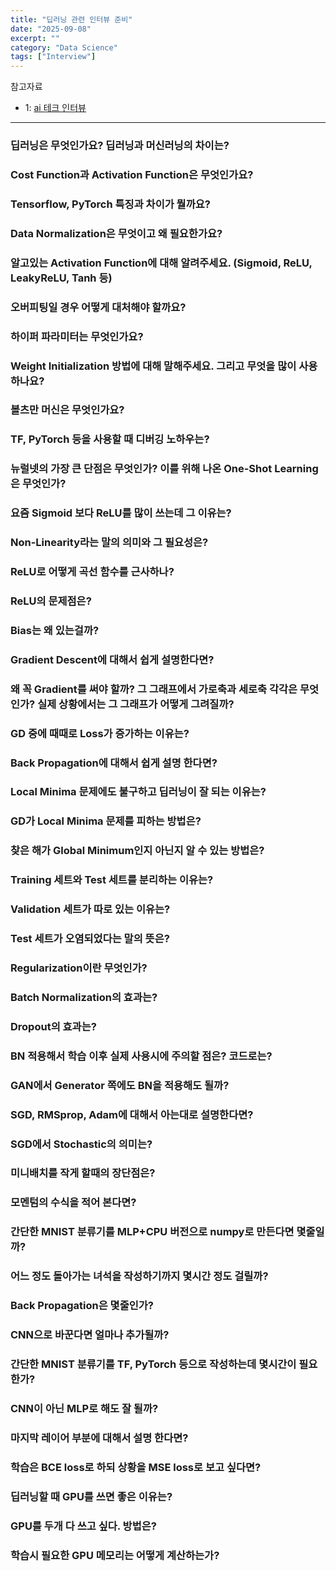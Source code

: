 ```yaml
---
title: "딥러닝 관련 인터뷰 준비"
date: "2025-09-08"
excerpt: ""
category: "Data Science"
tags: ["Interview"]
---
```


참고자료
- 1: [ai 테크 인터뷰](https://github.com/boost-devs/ai-tech-interview?tab=readme-ov-file)

---


### 딥러닝은 무엇인가요? 딥러닝과 머신러닝의 차이는?


### Cost Function과 Activation Function은 무엇인가요?


### Tensorflow, PyTorch 특징과 차이가 뭘까요?


### Data Normalization은 무엇이고 왜 필요한가요?


### 알고있는 Activation Function에 대해 알려주세요. (Sigmoid, ReLU, LeakyReLU, Tanh 등)


### 오버피팅일 경우 어떻게 대처해야 할까요?


### 하이퍼 파라미터는 무엇인가요?


### Weight Initialization 방법에 대해 말해주세요. 그리고 무엇을 많이 사용하나요?


### 볼츠만 머신은 무엇인가요?

### TF, PyTorch 등을 사용할 때 디버깅 노하우는?


### 뉴럴넷의 가장 큰 단점은 무엇인가? 이를 위해 나온 One-Shot Learning은 무엇인가?


### 요즘 Sigmoid 보다 ReLU를 많이 쓰는데 그 이유는?


### Non-Linearity라는 말의 의미와 그 필요성은?


### ReLU로 어떻게 곡선 함수를 근사하나?


### ReLU의 문제점은?


### Bias는 왜 있는걸까?


### Gradient Descent에 대해서 쉽게 설명한다면?


### 왜 꼭 Gradient를 써야 할까? 그 그래프에서 가로축과 세로축 각각은 무엇인가? 실제 상황에서는 그 그래프가 어떻게 그려질까?


### GD 중에 때때로 Loss가 증가하는 이유는?


### Back Propagation에 대해서 쉽게 설명 한다면?


### Local Minima 문제에도 불구하고 딥러닝이 잘 되는 이유는?


### GD가 Local Minima 문제를 피하는 방법은?


### 찾은 해가 Global Minimum인지 아닌지 알 수 있는 방법은?


### Training 세트와 Test 세트를 분리하는 이유는?


### Validation 세트가 따로 있는 이유는?


### Test 세트가 오염되었다는 말의 뜻은?


### Regularization이란 무엇인가?


### Batch Normalization의 효과는?


### Dropout의 효과는?


### BN 적용해서 학습 이후 실제 사용시에 주의할 점은? 코드로는?


### GAN에서 Generator 쪽에도 BN을 적용해도 될까?


### SGD, RMSprop, Adam에 대해서 아는대로 설명한다면?


### SGD에서 Stochastic의 의미는?


### 미니배치를 작게 할때의 장단점은?


### 모멘텀의 수식을 적어 본다면?


### 간단한 MNIST 분류기를 MLP+CPU 버전으로 numpy로 만든다면 몇줄일까?


### 어느 정도 돌아가는 녀석을 작성하기까지 몇시간 정도 걸릴까?


### Back Propagation은 몇줄인가?


### CNN으로 바꾼다면 얼마나 추가될까?


### 간단한 MNIST 분류기를 TF, PyTorch 등으로 작성하는데 몇시간이 필요한가?


### CNN이 아닌 MLP로 해도 잘 될까?

### 마지막 레이어 부분에 대해서 설명 한다면?


### 학습은 BCE loss로 하되 상황을 MSE loss로 보고 싶다면?


### 딥러닝할 때 GPU를 쓰면 좋은 이유는?


### GPU를 두개 다 쓰고 싶다. 방법은?


### 학습시 필요한 GPU 메모리는 어떻게 계산하는가?